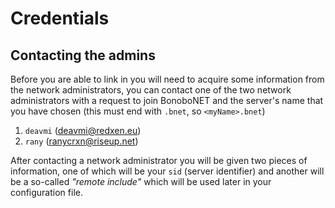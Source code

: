 Credentials
===========

## Contacting the admins

Before you are able to link in you will need to acquire some information from the
network administrators, you can contact one of the two network administrators
with a request to join BonoboNET and the server's name that you have chosen
(this must end with `.bnet`, so `<myName>.bnet`)

1. `deavmi` (deavmi@redxen.eu)
2. `rany` (ranycrxn@riseup.net)

After contacting a network administrator you will be given two pieces of information,
one of which will be your `sid` (server identifier) and another will be a so-called
_"remote include"_ which will be used later in your configuration file.